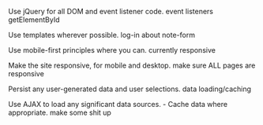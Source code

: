 Use jQuery for all DOM and event listener code.
  event listeners
  getElementById

Use templates wherever possible.
  log-in
  about
  note-form

Use mobile-first principles where you can.
  currently responsive

Make the site responsive, for mobile and desktop.
  make sure ALL pages are responsive

Persist any user-generated data and user selections.
  data loading/caching

Use AJAX to load any significant data sources. - Cache data where appropriate.
  make some shit up
